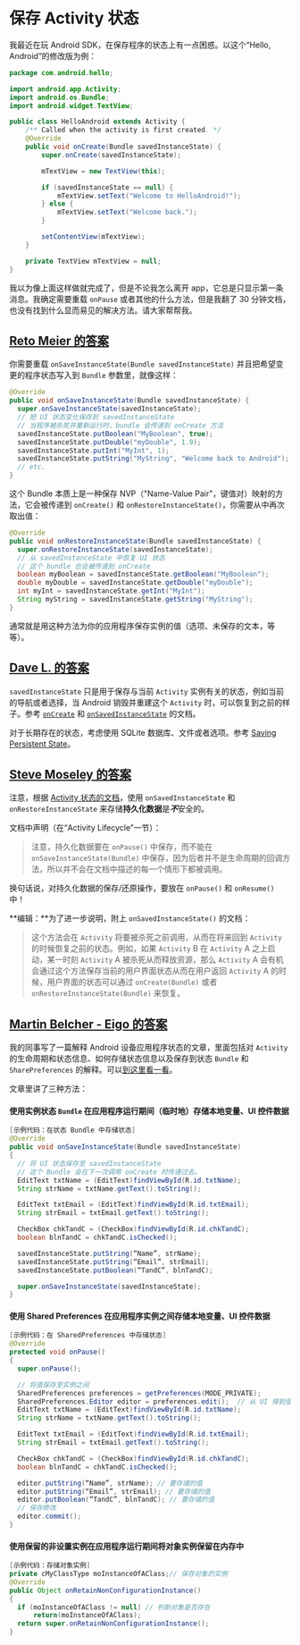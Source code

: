 # 保存 Activity 状态

我最近在玩 Android SDK，在保存程序的状态上有一点困惑。以这个“Hello, Android”的修改版为例：

```java
package com.android.hello;

import android.app.Activity;
import android.os.Bundle;
import android.widget.TextView;

public class HelloAndroid extends Activity {
    /** Called when the activity is first created. */
    @Override
    public void onCreate(Bundle savedInstanceState) {
        super.onCreate(savedInstanceState);

        mTextView = new TextView(this);

        if (savedInstanceState == null) {
            mTextView.setText("Welcome to HelloAndroid!");
        } else {
            mTextView.setText("Welcome back.");
        }

        setContentView(mTextView);
    }

    private TextView mTextView = null;
}
```

我以为像上面这样做就完成了，但是不论我怎么离开 app，它总是只显示第一条消息。我确定需要重载 `onPause` 或者其他的什么方法，但是我翻了 30 分钟文档，也没有找到什么显而易见的解决方法。请大家帮帮我。

## [Reto Meier 的答案](http://stackoverflow.com/questions/151777/saving-activity-state-in-android/151940#151940)

你需要重载 `onSaveInstanceState(Bundle savedInstanceState)` 并且把希望变更的程序状态写入到 `Bundle` 参数里，就像这样：

```java
@Override
public void onSaveInstanceState(Bundle savedInstanceState) {
  super.onSaveInstanceState(savedInstanceState);
  // 把 UI 状态变化保存到 savedInstanceState
  // 当程序被杀死并重新运行时，bundle 会传递到 onCreate 方法
  savedInstanceState.putBoolean("MyBoolean", true);
  savedInstanceState.putDouble("myDouble", 1.9);
  savedInstanceState.putInt("MyInt", 1);
  savedInstanceState.putString("MyString", "Welcome back to Android");
  // etc.
}
```

这个 Bundle 本质上是一种保存 NVP（"Name-Value Pair"，键值对）映射的方法，它会被传递到 `onCreate()` 和 `onRestoreInstanceState()`，你需要从中再次取出值：

```java
@Override
public void onRestoreInstanceState(Bundle savedInstanceState) {
  super.onRestoreInstanceState(savedInstanceState);
  // 从 savedInstanceState 中恢复 UI 状态
  // 这个 bundle 也会被传递到 onCreate
  boolean myBoolean = savedInstanceState.getBoolean("MyBoolean");
  double myDouble = savedInstanceState.getDouble("myDouble");
  int myInt = savedInstanceState.getInt("MyInt");
  String myString = savedInstanceState.getString("MyString");
}
```

通常就是用这种方法为你的应用程序保存实例的值（选项、未保存的文本，等等）。

## [Dave L. 的答案](http://stackoverflow.com/questions/151777/saving-activity-state-in-android/151822#151822)

`savedInstanceState` 只是用于保存与当前 `Activity` 实例有关的状态，例如当前的导航或者选择，当 Android 销毁并重建这个 `Activity` 时，可以恢复到之前的样子。参考 [`onCreate`](http://developer.android.com/reference/android/app/Activity.html#onCreate%28android.os.Bundle%29) 和 [`onSavedInstanceState`](http://developer.android.com/reference/android/app/Activity.html#onSaveInstanceState%28android.os.Bundle%29) 的文档。

对于长期存在的状态，考虑使用 SQLite 数据库、文件或者选项。参考 [Saving Persistent State](http://developer.android.com/reference/android/app/Activity.html#SavingPersistentState)。

## [Steve Moseley 的答案](http://stackoverflow.com/questions/151777/saving-activity-state-in-android/2909211#2909211)

注意，根据 [Activity 状态的文档](http://developer.android.com/reference/android/app/Activity.html)，使用 `onSavedInstanceState` 和 `onRestoreInstanceState` 来存储**持久化数据**是***不***安全的。

文档中声明（在“Activity Lifecycle”一节）：

> 注意，持久化数据要在 `onPause()` 中保存，而不能在 `onSaveInstanceState(Bundle)` 中保存，因为后者并不是生命周期的回调方法，所以并不会在文档中描述的每一个情形下都被调用。

换句话说，对持久化数据的保存/还原操作，要放在 `onPause()` 和 `onResume()` 中！

**编辑：**为了进一步说明，附上 `onSavedInstanceState()` 的文档：

> 这个方法会在 `Activity` 将要被杀死之前调用，从而在将来回到 `Activity` 的时候恢复之前的状态。例如，如果 `Activity` B 在 `Activity` A 之上启动，某一时刻 `Activity` A 被杀死从而释放资源，那么 `Activity` A 会有机会通过这个方法保存当前的用户界面状态从而在用户返回 `Activity` A 的时候，用户界面的状态可以通过 `onCreate(Bundle)` 或者 `onRestoreInstanceState(Bundle)` 来恢复。

## [Martin Belcher - Eigo 的答案](http://stackoverflow.com/questions/151777/saving-activity-state-in-android/3584836#3584836)

我的同事写了一篇解释 Android 设备应用程序状态的文章，里面包括对 `Activity` 的生命周期和状态信息、如何存储状态信息以及保存到状态 `Bundle` 和 `SharePreferences` 的解释。可以[到这里看一看](http://www.eigo.co.uk/Managing-State-in-an-Android-Activity.aspx)。

文章里讲了三种方法：

#### 使用实例状态 `Bundle` 在应用程序运行期间（临时地）存储本地变量、UI 控件数据

```java
[示例代码：在状态 Bundle 中存储状态]
@Override
public void onSaveInstanceState(Bundle savedInstanceState) 
{
  // 将 UI 状态保存至 savedInstanceState
  // 这个 Bundle 会在下一次调用 onCreate 时传递过去。
  EditText txtName = (EditText)findViewById(R.id.txtName);
  String strName = txtName.getText().toString();

  EditText txtEmail = (EditText)findViewById(R.id.txtEmail);
  String strEmail = txtEmail.getText().toString();

  CheckBox chkTandC = (CheckBox)findViewById(R.id.chkTandC);
  boolean blnTandC = chkTandC.isChecked();

  savedInstanceState.putString(“Name”, strName);
  savedInstanceState.putString(“Email”, strEmail);
  savedInstanceState.putBoolean(“TandC”, blnTandC);

  super.onSaveInstanceState(savedInstanceState);
}
```

#### 使用 Shared Preferences 在应用程序实例之间存储本地变量、UI 控件数据

```java
[示例代码：在 SharedPreferences 中存储状态]
@Override
protected void onPause() 
{
  super.onPause();

  // 将值保存至实例之间
  SharedPreferences preferences = getPreferences(MODE_PRIVATE);
  SharedPreferences.Editor editor = preferences.edit();  // 从 UI 得到值
  EditText txtName = (EditText)findViewById(R.id.txtName);
  String strName = txtName.getText().toString();

  EditText txtEmail = (EditText)findViewById(R.id.txtEmail);
  String strEmail = txtEmail.getText().toString();

  CheckBox chkTandC = (CheckBox)findViewById(R.id.chkTandC);
  boolean blnTandC = chkTandC.isChecked();

  editor.putString(“Name”, strName); // 要存储的值
  editor.putString(“Email”, strEmail); // 要存储的值
  editor.putBoolean(“TandC”, blnTandC); // 要存储的值
  // 保存修改
  editor.commit();
}
```

#### 使用保留的非设置实例在应用程序运行期间将对象实例保留在内存中

```java
[示例代码：存储对象实例]
private cMyClassType moInstanceOfAClass;// 保存对象的实例
@Override
public Object onRetainNonConfigurationInstance() 
{
  if (moInstanceOfAClass != null) // 判断对象是否存在
      return(moInstanceOfAClass);
  return super.onRetainNonConfigurationInstance();
}
```
